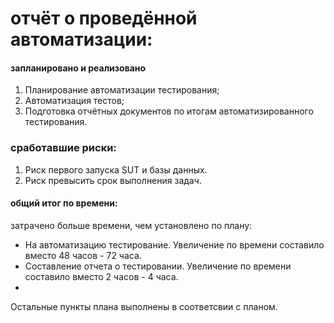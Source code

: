 # **отчёт о проведённой автоматизации:**

#### запланировано и реализовано
1. Планирование автоматизации тестирования;
2. Автоматизация тестов;
3. Подготовка отчётных документов по итогам автоматизированного тестирования.


### сработавшие риски:
1. Риск первого запуска SUT и базы данных.
2.	Риск превысить срок выполнения задач.

#### общий итог по времени: 
затрачено больше времени, чем установлено по плану:
 - На автоматизацию тестирование.
Увеличение по времени составило вместо 48 часов - 72 часа.
 - Составление отчета о тестировании.
   Увеличение по времени составило вместо 2 часов - 4 часа.
 - 
Остальные пункты плана выполнены в соответсвии с планом. 